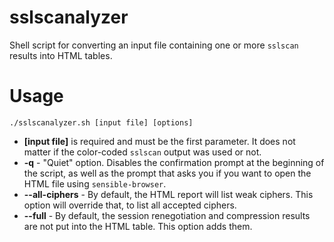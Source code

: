 # sslscanalyzer
Shell script for converting an input file containing one or more `sslscan` results into HTML tables.

# Usage
```
./sslscanalyzer.sh [input file] [options]
```

* **[input file]** is required and must be the first parameter. It does not matter if the color-coded `sslscan` output was used or not.
* **-q** - "Quiet" option. Disables the confirmation prompt at the beginning of the script, as well as the prompt that asks you if you want to open the HTML file using `sensible-browser`.
* **--all-ciphers** - By default, the HTML report will list weak ciphers. This option will override that, to list all accepted ciphers.
* **--full** - By default, the session renegotiation and compression results are not put into the HTML table. This option adds them.
